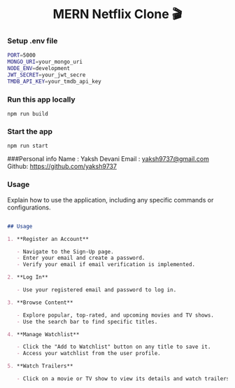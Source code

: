 <h1 align="center">MERN Netflix Clone 🎬</h1>

### Setup .env file

```bash
PORT=5000
MONGO_URI=your_mongo_uri
NODE_ENV=development
JWT_SECRET=your_jwt_secre
TMDB_API_KEY=your_tmdb_api_key
```

### Run this app locally

```shell
npm run build
```

### Start the app

```shell
npm run start
```
###Personal info
Name : Yaksh Devani
Email : yaksh9737@gmail.com
Github: https://github.com/yaksh9737


### **Usage**

Explain how to use the application, including any specific commands or configurations.

```markdown

## Usage

1. **Register an Account**

   - Navigate to the Sign-Up page.
   - Enter your email and create a password.
   - Verify your email if email verification is implemented.

2. **Log In**

   - Use your registered email and password to log in.

3. **Browse Content**

   - Explore popular, top-rated, and upcoming movies and TV shows.
   - Use the search bar to find specific titles.

4. **Manage Watchlist**

   - Click the "Add to Watchlist" button on any title to save it.
   - Access your watchlist from the user profile.

5. **Watch Trailers**

   - Click on a movie or TV show to view its details and watch trailers.


